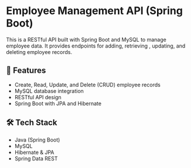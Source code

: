 # Employee Management API (Spring Boot)

This is a RESTful API built with Spring Boot and MySQL to manage employee data. It provides endpoints for adding, retrieving , updating, and deleting employee records.

## 🚀 Features
- Create, Read, Update, and Delete (CRUD) employee records
- MySQL database integration
- RESTful API design
- Spring Boot with JPA and Hibernate

## 🛠 Tech Stack
- Java (Spring Boot)
- MySQL
- Hibernate & JPA
- Spring Data REST
